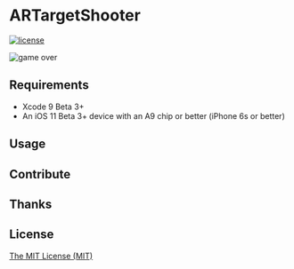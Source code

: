 # ARTargetShooter

[![license](https://img.shields.io/github/license/mashape/apistatus.svg)]()

![game over](https://github.com/brentinator0/ARPlebShooter/blob/master/gameOver.gif "Game Over GIF")


## Requirements

* Xcode 9 Beta 3+
* An iOS 11 Beta 3+ device with an A9 chip or better (iPhone 6s or better)

## Usage

## Contribute

## Thanks

## License

[The MIT License (MIT)](https://github.com/brentinator0/ARPlebShooter/blob/master/LICENSE)
